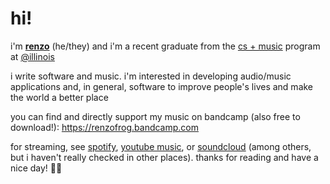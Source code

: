

# hi!

i'm [**renzo**](https://www.renzomledesma.me/) (he/they) and i'm a recent graduate from the [cs + music](https://music.illinois.edu/bachelor-science-computer-science-music) program at [@illinois](https://github.com/illinois)

i write software and music. i'm interested in developing audio/music applications and, in general, software to improve people's lives and make the world a better place

you can find and directly support my music on bandcamp (also free to download!): <https://renzofrog.bandcamp.com>

for streaming, see [spotify](https://open.spotify.com/artist/67x7VFpryOlE3xgbbwICPX?si=ob5FRl4kSVamdThlLBbuDg), [youtube music](https://music.youtube.com/playlist?list=OLAK5uy_nzBLxZrV6tndeRXSgSwWHv4UOv3GmSIBU&feature=share), or [soundcloud](https://soundcloud.com/renzofrog) (among others, but i haven't really checked in other places). thanks for reading and have a nice day! 🌱💜
